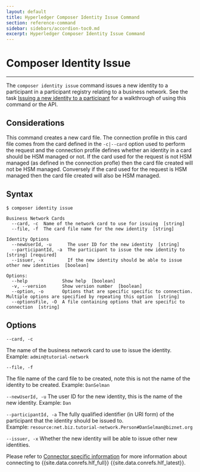 ```yaml
---
layout: default
title: Hyperledger Composer Identity Issue Command
section: reference-command
sidebar: sidebars/accordion-toc0.md
excerpt: Hyperledger Composer Identity Issue Command
---
```


# Composer Identity Issue

---

The `composer identity issue` command issues a new identity to a participant in a participant registry relating to a business network. See the task [Issuing a new identity to a participant](../managing/identity-issue.html) for a walkthrough of using this command or the API.

## Considerations
This command creates a new card file. The connection profile in this card file comes from the card defined in the `-c|--card` option used to perform the request and the connection profile defines whether an identity in a card should be HSM managed or not. If the card used for the request is not HSM managed (as defined in the connection profle) then the card file created will not be HSM managed. Conversely if the card used for the request is HSM managed then the card file created will also be HSM managed.

## Syntax

```
$ composer identity issue

Business Network Cards
  --card, -c  Name of the network card to use for issuing  [string]
  --file, -f  The card file name for the new identity  [string]

Identity Options
  --newUserId, -u      The user ID for the new identity  [string]
  --participantId, -a  The participant to issue the new identity to  [string] [required]
  --issuer, -x         If the new identity should be able to issue other new identities  [boolean]

Options:
  --help             Show help  [boolean]
  -v, --version      Show version number  [boolean]
  --option, -o       Options that are specific specific to connection. Multiple options are specified by repeating this option  [string]
  --optionsFile, -O  A file containing options that are specific to connection  [string]

```

## Options

`--card, -c`

The name of the business network card to use to issue the identity.
Example: `admin@tutorial-network`

`--file, -f`

The file name of the card file to be created, note this is not the name of the identity to be created.
Example: `DanSelman`

`--newUserId, -u`
The user ID for the new identity, this is the name of the new identity.
Example: `Dan`

`--participantId, -a`
The fully qualified identifier (in URI form) of the participant that the identity should be issued to.  
Example: `resource:net.biz.tutorial-network.Person#DanSelman@biznet.org`

`--issuer, -x`
Whether the new identity will be able to issue other new identities.

Please refer to [Connector specific information](../managing/connector-information.html) for more information about connecting to {{site.data.conrefs.hlf_full}} {{site.data.conrefs.hlf_latest}}.
